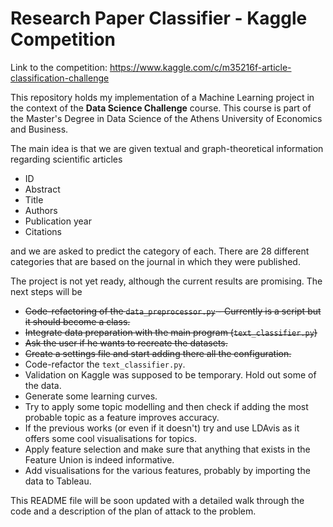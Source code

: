 # Research Paper Classifier - Kaggle Competition

Link to the competition: https://www.kaggle.com/c/m35216f-article-classification-challenge

This repository holds my implementation of a Machine Learning project in the context of the **Data Science Challenge** course. This course is part of the Master's Degree in Data Science of the Athens University of Economics and Business.

The main idea is that we are given textual and graph-theoretical information regarding scientific articles

- ID
- Abstract
- Title
- Authors
- Publication year
- Citations

and we are asked to predict the category of each. There are 28 different categories that are based on the journal in which they were published. 

The project is not yet ready, although the current results are promising. The next steps will be

- ~~Code-refactoring of the `data_preprocessor.py` - Currently is a script but it should become a class.~~
- ~~Integrate data preparation with the main program (`text_classifier.py`)~~
- ~~Ask the user if he wants to recreate the datasets.~~
- ~~Create a settings file and start adding there all the configuration.~~
- Code-refactor the `text_classifier.py`.
- Validation on Kaggle was supposed to be temporary. Hold out some of the data.
- Generate some learning curves.
- Try to apply some topic modelling and then check if adding the most probable topic as a feature improves accuracy.
- If the previous works (or even if it doesn't) try and use LDAvis as it offers some cool visualisations for topics.
- Apply feature selection and make sure that anything that exists in the Feature Union is indeed informative.
- Add visualisations for the various features, probably by importing the data to Tableau.

This README file will be soon updated with a detailed walk through the code and a description of the plan of attack to the problem.
